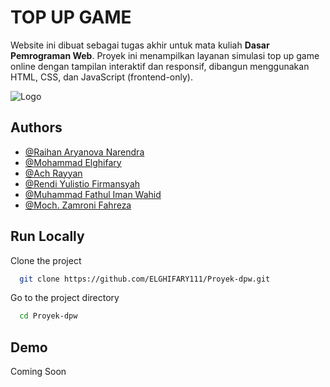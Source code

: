 # TOP UP GAME

Website ini dibuat sebagai tugas akhir untuk mata kuliah **Dasar Pemrograman Web**. Proyek ini menampilkan layanan simulasi top up game online dengan tampilan interaktif dan responsif, dibangun menggunakan HTML, CSS, dan JavaScript (frontend-only).

![Logo](https://dev-to-uploads.s3.amazonaws.com/uploads/articles/th5xamgrr6se0x5ro4g6.png)

## Authors

- [@Raihan Aryanova Narendra](https://www.github.com/hann050505)
- [@Mohammad Elghifary](https://www.github.com/ELGHIFARY111)
- [@Ach Rayyan](https://www.github.com/ACH-Rayyan)
- [@Rendi Yulistio Firmansyah](https://www.github.com/lucathy-475)
- [@Muhammad Fathul Iman Wahid](https://www.github.com/Fathulimann123)
- [@Moch. Zamroni Fahreza](https://www.github.com/Roti18)

## Run Locally

Clone the project

```bash
  git clone https://github.com/ELGHIFARY111/Proyek-dpw.git
```

Go to the project directory

```bash
  cd Proyek-dpw
```

## Demo

Coming Soon
